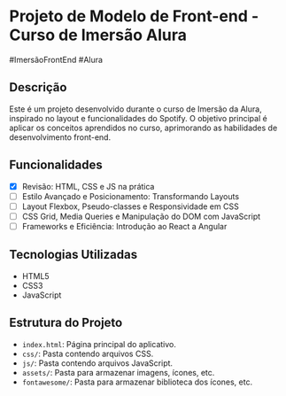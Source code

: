 # Projeto de Modelo de Front-end - Curso de Imersão Alura

#ImersãoFrontEnd
#Alura

## Descrição
Este é um projeto desenvolvido durante o curso de Imersão da Alura, inspirado no layout e funcionalidades do Spotify. 
O objetivo principal é aplicar os conceitos aprendidos no curso, aprimorando as habilidades de desenvolvimento front-end.

## Funcionalidades
- [X] Revisão: HTML, CSS e JS na prática
- [ ] Estilo Avançado e Posicionamento: Transformando Layouts
- [ ] Layout Flexbox, Pseudo-classes e Responsividade em CSS
- [ ] CSS Grid, Media Queries e Manipulação do DOM com JavaScript
- [ ] Frameworks e Eficiência: Introdução ao React a Angular

## Tecnologias Utilizadas
- HTML5
- CSS3
- JavaScript


## Estrutura do Projeto
- `index.html`: Página principal do aplicativo.
- `css/`: Pasta contendo arquivos CSS.
- `js/`: Pasta contendo arquivos JavaScript.
- `assets/`: Pasta para armazenar imagens, ícones, etc.
- `fontawesome/`: Pasta para armazenar biblioteca dos ícones, etc.

